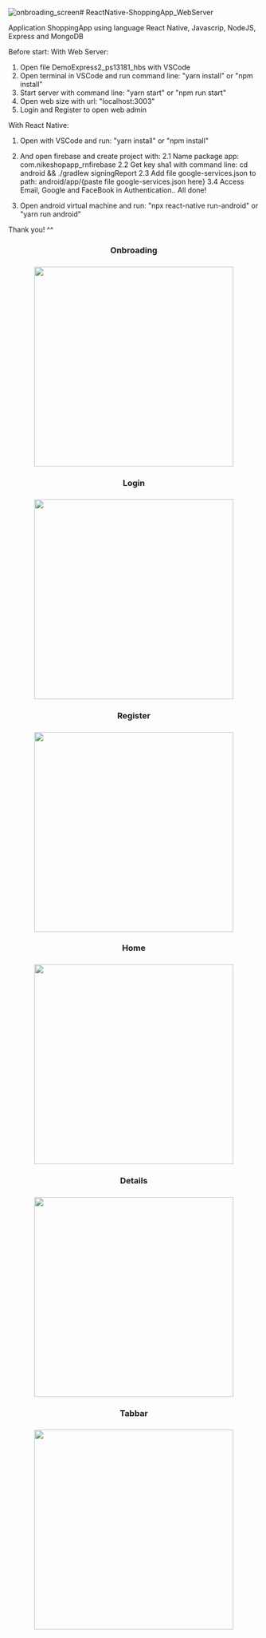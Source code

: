 ![onbroading_screen](https://github.com/soyoongdev/ShoppingApp-Webadmin/assets/63950809/ca1eaa5e-44dd-4859-89cf-6d739750930f)# ReactNative-ShoppingApp_WebServer

Application ShoppingApp using language React Native, Javascrip, NodeJS, Express and MongoDB

Before start:
With Web Server:
1) Open file DemoExpress2_ps13181_hbs with VSCode
2) Open terminal in VSCode and run command line: "yarn install" or "npm install"
3) Start server with command line: "yarn start" or "npm run start"
4) Open web size with url: "localhost:3003"
5) Login and Register to open web admin

With React Native:
1) Open with VSCode and run: "yarn install" or "npm install"
2) And open firebase and create project with:
    2.1 Name package app: com.nikeshopapp_rnfirebase
    2.2 Get key sha1 with command line: cd android && ./gradlew signingReport
    2.3 Add file google-services.json to path: android/app/{paste file google-services.json here}
    3.4 Access Email, Google and FaceBook in Authentication..
All done!

2) Open android virtual machine and run: "npx react-native run-android" or "yarn run android"

Thank you! ^^

<div align="center">
    <h3>Onbroading<h3>
    <img src="https://github.com/soyoongdev/ShoppingApp-Webadmin/assets/63950809/fe65998f-bc18-4087-91b1-41e7250ef1ab" width="400px"</img> 
    <h3>Login<h3>
    <img src="https://github.com/soyoongdev/ShoppingApp-Webadmin/assets/63950809/6fa1a768-ed97-4821-85b7-f90e1a5e58ae" width="400px"</img> 
        <h3>Register<h3>
    <img src="https://github.com/soyoongdev/ShoppingApp-Webadmin/assets/63950809/7afbee9d-5909-4ede-aec0-c85f50d6163b" width="400px"</img> 
            <h3>Home<h3>
    <img src="https://github.com/soyoongdev/ShoppingApp-Webadmin/assets/63950809/e51dfcd6-32db-48ea-89d5-d55791b0494d" width="400px"</img> 
                <h3>Details<h3>
    <img src="https://github.com/soyoongdev/ShoppingApp-Webadmin/assets/63950809/c66d1473-eedf-4d10-9452-ab122e51413f" width="400px"</img> 
                    <h3>Tabbar<h3>
    <img src="https://github.com/soyoongdev/ShoppingApp-Webadmin/assets/63950809/e54d94dd-989b-402d-a8bd-598be4dfddc7" width="400px"</img> 
                        
</div>
